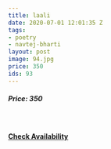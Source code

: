 ```yaml
---
title: laali
date: 2020-07-01 12:01:35 Z
tags:
- poetry
- navtej-bharti
layout: post
image: 94.jpg
price: 350
ids: 93
---
```


<h5>Price: 350</h5><br>


<h4><a class="add-cart cart1" href="{{ site.baseurl }}/books#93"><b>Check Availability</b></a></h4>

<body>
 <script src="{{ site.baseurl }}/js/main.js"></script>
 </body>